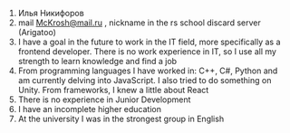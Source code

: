 1. Илья Никифоров
2. mail McKrosh@mail.ru , nickname in the rs school discard server (Arigatoo)
3. I have a goal in the future to work in the IT field, more specifically as a frontend developer. There is no work experience in IT, so I use all my strength to learn knowledge and find a job
4. From programming languages I have worked in: C++, C#, Python and am currently delving into JavaScript. I also tried to do something on Unity. From frameworks, I knew a little about React
6. There is no experience in Junior Development
7. I have an incomplete higher education
8. At the university I was in the strongest group in English